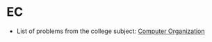 # EC
- List of problems from the college subject: [Computer Organization](https://www.fib.upc.edu/en/studies/bachelors-degrees/bachelor-degree-informatics-engineering/curriculum/syllabus/EC)
